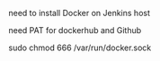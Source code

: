 need to install Docker on Jenkins host

need PAT for dockerhub and Github

sudo chmod 666 /var/run/docker.sock
